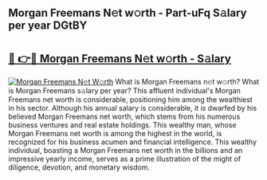 ## Morgan Freemans N𝚎t w𝚘rth - Part-uFq S𝚊lary per year DGtBY

# <h2><a href="http://gc1jr8h.nevu.top/?p=Morgan+Freemans">🔗 👉🔴 Morgan Freemans N𝚎t w𝚘rth - S𝚊lary</a></h2>

[![Morgan Freemans N𝚎t W𝚘rth](https://i.imgur.com/Oavwk0R.jpeg)](http://gc1jr8h.nevu.top/?p=Morgan+Freemans)
What is Morgan Freemans n𝚎t w𝚘rth? What is Morgan Freemans s𝚊lary per year?
This affluent individual's Morgan Freemans net worth is considerable, positioning him among the wealthiest in his sector. Although his annual salary is considerable, it is dwarfed by his believed Morgan Freemans net worth, which stems from his numerous business ventures and real estate holdings. This wealthy man, whose Morgan Freemans net worth is among the highest in the world, is recognized for his business acumen and financial intelligence. This wealthy individual, boasting a Morgan Freemans net worth in the billions and an impressive yearly income, serves as a prime illustration of the might of diligence, devotion, and monetary wisdom.
